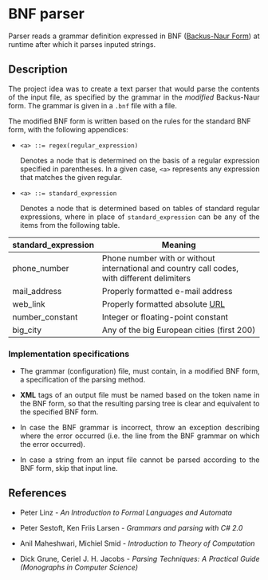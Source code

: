 # BNF parser
<p align="justify">Parser reads a grammar definition expressed in BNF (<a href="https://en.wikipedia.org/wiki/Backus%E2%80%93Naur_form">Backus-Naur Form</a>) at runtime after which it parses inputed strings.</p>

## Description
<p align="justify">The project idea was to create a text parser that would parse the contents of the input file, as specified by the grammar in the <i>modified</i> Backus-Naur form. The grammar is given in a <code>.bnf</code> file with a file.<br>

The modified BNF form is written based on the rules for the standard BNF form, with the following appendices:</p>

- `<a> ::= regex(regular_expression)` <p align="justify"> Denotes a node that is determined on the basis of a regular expression specified in parentheses. In a given case, `<a>` represents any expression that matches the given regular.</p>
- `<a> ::= standard_expression` <p align="justify"> Denotes a node that is determined based on tables of standard regular expressions, where in place of <code>standard_expression</code> can be any of the items from the following table.</p>

standard_expression | Meaning 
---|---
phone_number | Phone number with or without international and country call codes, with different delimiters
mail_address | Properly formatted e-mail address
web_link | Properly formatted absolute [URL](https://en.wikipedia.org/wiki/URL)
number_constant | Integer or floating-point constant
big_city | Any of the big European cities (first 200)

### Implementation specifications
- <p align="justify">The grammar (configuration) file, must contain, in a modified BNF form, a specification of the parsing method.</p>
- <p align="justify"><b>XML</b> tags of an output file must be named based on the token name in the BNF form, so that the resulting parsing tree is clear and equivalent to the specified BNF form.</p>
- <p align="justify">In case the BNF grammar is incorrect, throw an exception describing where the error occurred (i.e. the line from the BNF grammar on which the error occurred).
- <p align="justify">In case a string from an input file cannot be parsed according to the BNF form, skip that input line.</p>

## References
<ul>
<li><p align="justify">Peter Linz - <i>An Introduction to Formal Languages and Automata</i></p></li>
<li><p align="justify">Peter Sestoft, Ken Friis Larsen - <i>Grammars and parsing with C# 2.0</i></p></li>
<li><p align="justify">Anil Maheshwari, Michiel Smid - <i>Introduction to Theory of Computation</i></p></li>
<li><p align="justify">Dick Grune, Ceriel J. H. Jacobs - <i>Parsing Techniques: A Practical Guide (Monographs in Computer Science)</i></p></li>